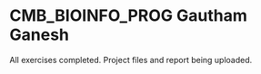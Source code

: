 # CMB_BIOINFO_PROG Gautham Ganesh

All exercises completed. Project files and report being uploaded.
